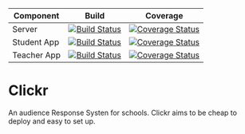 | Component | Build | Coverage |
|-----------|-------|----------|
| Server | [![Build Status](https://travis-ci.org/ftes/clickr-server.svg?branch=master)](https://travis-ci.org/ftes/clickr-server) | [![Coverage Status](https://coveralls.io/repos/github/ftes/clickr-server/badge.svg?branch=master)](https://coveralls.io/github/ftes/clickr-server?branch=master) |
| Student App | [![Build Status](https://travis-ci.org/ftes/clickr-student.svg?branch=master)](https://travis-ci.org/ftes/clickr-student) | [![Coverage Status](https://coveralls.io/repos/github/ftes/clickr-student/badge.svg?branch=master)](https://coveralls.io/github/ftes/clickr-student?branch=master) |
| Teacher App | [![Build Status](https://travis-ci.org/ftes/clickr-teacher.svg?branch=master)](https://travis-ci.org/ftes/clickr-teacher) | [![Coverage Status](https://coveralls.io/repos/github/ftes/clickr-teacher/badge.svg?branch=master)](https://coveralls.io/github/ftes/clickr-teacher?branch=master) |

# Clickr
An audience Response Systen for schools.
Clickr aims to be cheap to deploy and easy to set up.
